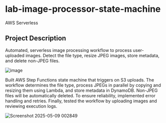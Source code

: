 # lab-image-processor-state-machine
AWS Serverless

## Project Description

Automated, serverless image processing workflow to process user-uploaded images. Detect the file type, resize JPEG images, store metadata, and delete non-JPEG files.

![image](https://github.com/user-attachments/assets/9e77767d-c20c-4f4c-be72-44bad7f24795)

Built AWS Step Functions state machine that triggers on S3 uploads. The workflow determines the file type, process JPEGs in parallel by copying and resizing them using Lambda, and store metadata in DynamoDB. Non-JPEG files will be automatically deleted. To ensure reliability, implemented error handling and retries. Finally, tested the workflow by uploading images and reviewing execution logs.

![Screenshot 2025-05-09 002849](https://github.com/user-attachments/assets/0a3e72cd-2ddf-4b4d-ab0b-d594d42ae77b)

